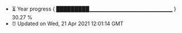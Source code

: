 - ⏳ Year progress { █████████▁▁▁▁▁▁▁▁▁▁▁▁▁▁▁▁▁▁▁▁▁ } 30.27 %
- ⏰ Updated on Wed, 21 Apr 2021 12:01:14 GMT

